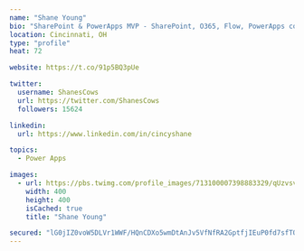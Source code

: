 ```yaml
---
name: "Shane Young"
bio: "SharePoint & PowerApps MVP - SharePoint, O365, Flow, PowerApps consulting? @PowerApps911 | Pure Snark? You found it."
location: Cincinnati, OH
type: "profile"
heat: 72

website: https://t.co/91p5BQ3pUe

twitter:
  username: ShanesCows
  url: https://twitter.com/ShanesCows
  followers: 15624

linkedin:
  url: https://www.linkedin.com/in/cincyshane

topics:
  - Power Apps

images:
  - url: https://pbs.twimg.com/profile_images/713100007398883329/qUzvsvQ3_400x400.jpg
    width: 400
    height: 400
    isCached: true
    title: "Shane Young"

secured: "lG0jIZ0voW5DLVr1WWF/HQnCDXo5wmDtAnJv5VfNfRA2GptfjIEuP0fd7sfTO+LBGYPr9xFeioa0mu8Id2GahFdfdnS1lCzUGt0qA40WPUARYCTLWQXh38y/aU4a7WQPfFlyVOoj7H4P+MrRwwmCAXmQMWpZhwPeacVR9VTNDlMXVyFpx6UNWwJM6CgFjPSMwdgDRKRpD2Vo823I36wRHs1xuPALM385nSTiewsxkys4NlZzupn7oSzSxVa1vA3zMA5oCeqMxjZlTIB+prmXRqb/E8lyaRhbFFhQnzUn+oxIONydi3ce1ualOCzQhJiu1Xg9yGifN0luztn4zOf+sMh3OgsFFw6071grNhbMOFeHUBk19e5nQTfNdSTVPWBoZqcRNCCfFAS7PcEB82PbDvffZUMIoIsORqkq9n0qg0E=;9YkRtj/9CwwHdhhhrb3vKQ=="
---
```


